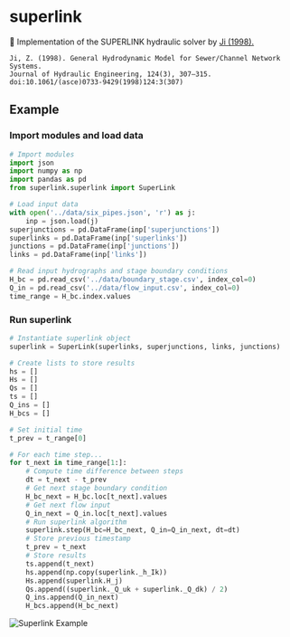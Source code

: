 # superlink
🚰 Implementation of the SUPERLINK hydraulic solver by [Ji (1998).](https://ascelibrary.org/doi/10.1061/%28ASCE%290733-9429%281998%29124%3A3%28307%29)

```
Ji, Z. (1998). General Hydrodynamic Model for Sewer/Channel Network Systems.
Journal of Hydraulic Engineering, 124(3), 307–315.
doi:10.1061/(asce)0733-9429(1998)124:3(307)
```

## Example

### Import modules and load data

```python
# Import modules
import json
import numpy as np
import pandas as pd
from superlink.superlink import SuperLink

# Load input data
with open('../data/six_pipes.json', 'r') as j:
    inp = json.load(j)  
superjunctions = pd.DataFrame(inp['superjunctions'])
superlinks = pd.DataFrame(inp['superlinks'])
junctions = pd.DataFrame(inp['junctions'])
links = pd.DataFrame(inp['links'])

# Read input hydrographs and stage boundary conditions
H_bc = pd.read_csv('../data/boundary_stage.csv', index_col=0)
Q_in = pd.read_csv('../data/flow_input.csv', index_col=0)
time_range = H_bc.index.values
```

### Run superlink

```python
# Instantiate superlink object
superlink = SuperLink(superlinks, superjunctions, links, junctions)

# Create lists to store results
hs = []
Hs = []
Qs = []
ts = []
Q_ins = []
H_bcs = []

# Set initial time
t_prev = t_range[0]

# For each time step...
for t_next in time_range[1:]:
    # Compute time difference between steps
    dt = t_next - t_prev
    # Get next stage boundary condition
    H_bc_next = H_bc.loc[t_next].values
    # Get next flow input
    Q_in_next = Q_in.loc[t_next].values
    # Run superlink algorithm
    superlink.step(H_bc=H_bc_next, Q_in=Q_in_next, dt=dt)
    # Store previous timestamp
    t_prev = t_next
    # Store results
    ts.append(t_next)
    hs.append(np.copy(superlink._h_Ik))
    Hs.append(superlink.H_j)
    Qs.append((superlink._Q_uk + superlink._Q_dk) / 2)
    Q_ins.append(Q_in_next)
    H_bcs.append(H_bc_next)
```

![Superlink Example](https://s3.us-east-2.amazonaws.com/mdbartos-img/superlink/superlink_test.png)
